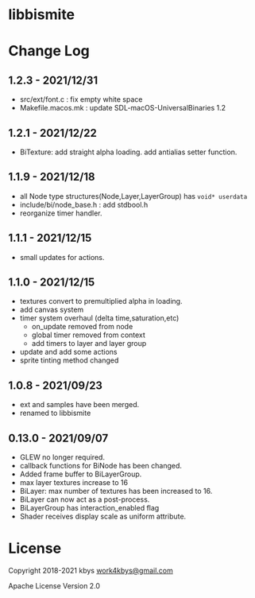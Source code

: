 # libbismite

# Change Log
## 1.2.3 - 2021/12/31
- src/ext/font.c : fix empty white space
- Makefile.macos.mk : update SDL-macOS-UniversalBinaries 1.2
## 1.2.1 - 2021/12/22
- BiTexture: add straight alpha loading. add antialias setter function.
## 1.1.9 - 2021/12/18
- all Node type structures(Node,Layer,LayerGroup) has `void* userdata`
- include/bi/node_base.h : add stdbool.h
- reorganize timer handler.
## 1.1.1 - 2021/12/15
- small updates for actions.
## 1.1.0 - 2021/12/15
- textures convert to premultiplied alpha in loading.
- add canvas system
- timer system overhaul (delta time,saturation,etc)
  - on_update removed from node
  - global timer removed from context
  - add timers to layer and layer group
- update and add some actions
- sprite tinting method changed
## 1.0.8 - 2021/09/23
- ext and samples have been merged.
- renamed to libbismite
## 0.13.0 - 2021/09/07
- GLEW no longer required.
- callback functions for BiNode has been changed.
- Added frame buffer to BiLayerGroup.
- max layer textures increase to 16
- BiLayer: max number of textures has been increased to 16.
- BiLayer can now act as a post-process.
- BiLayerGroup has interaction_enabled flag
- Shader receives display scale as uniform attribute.

# License

Copyright 2018-2021 kbys <work4kbys@gmail.com>

Apache License Version 2.0
